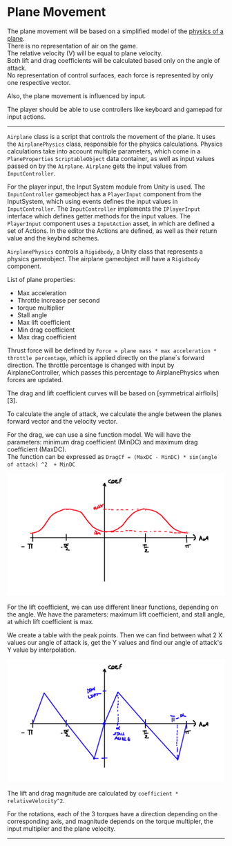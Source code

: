 # Plane Movement

The plane movement will be based on a simplified model of the [physics of a plane](plane_physics.md). <br>
There is no representation of air on the game. <br>
The relative velocity (V) will be equal to plane velocity. <br>
Both lift and drag coefficients will be calculated based only on the angle of attack. <br>
No representation of control surfaces, each force is represented by only one respective vector.

Also, the plane movement is influenced by input.

The player should be able to use controllers like keyboard and gamepad for input actions.

---

`Airplane` class is a script that controls the movement of the plane.
It uses the `AirplanePhysics` class, responsible for the physics calculations.
Physics calculations take into account multiple parameters, which come in a `PlaneProperties` `ScriptableObject` data container, as well as input values passed on by the `Airplane`.
`Airplane` gets the input values from `InputController`.

For the player input, the Input System module from Unity is used.
The `InputController` gameobject has a `PlayerInput` component from the InputSystem, which using events defines the input values in `InputController`.
The `InputController` implements the `IPlayerInput` interface which defines getter methods for the input values.
The `PlayerInput` component uses a `InputAction` asset, in which are defined a set of Actions.
In the editor the Actions are defined, as well as their return value and the keybind schemes.

`AirplanePhysics` controls a `Rigidbody`, a Unity class that represents a physics gameobject.
The airplane gameobject will have a `Rigidbody` component.

List of plane properties:
- Max acceleration
- Throttle increase per second
- torque multiplier
- Stall angle
- Max lift coefficient
- Min drag coefficient
- Max drag coefficient

Thrust force will be defined by `Force = plane mass * max acceleration * throttle percentage`, which is applied directly on the plane´s forward direction.
The throttle percentage is changed with input by AirplaneController, which passes this percentage to AirplanePhysics when forces are updated.


The drag and lift coefficient curves will be based on [symmetrical airfloils][3].

To calculate the angle of attack, we calculate the angle between the planes forward vector and the velocity vector.


For the drag, we can use a sine function model. We will have the parameters: minimum drag coefficient (MinDC) and maximum drag coefficient (MaxDC). <br>
The function can be expressed as `DragCf = (MaxDC - MinDC) * sin(angle of attack) ^2  + MinDC`

![drag curve](MovementImages/functionsDrag.png)

For the lift coefficient, we can use different linear functions, depending on the angle.
We have the parameters: maximum lift coefficient, and stall angle, at which lift coefficient is max.

We create a table with the peak points. Then we can find between what 2 X values our angle of attack is, get the Y values and find our angle of attack's Y value by interpolation.

![lift curve](MovementImages/functionsLift.png)

The lift and drag magnitude are calculated by `coefficient * relativeVelocity^2`.


For the rotations, each of the 3 torques have a direction depending on the corresponding axis, and magnitude depends on the torque multipler, the input multiplier and the plane velocity.

---